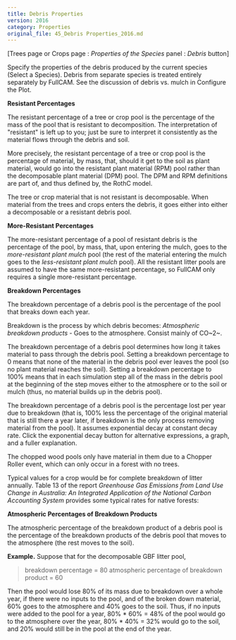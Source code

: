 ```yaml
---
title: Debris Properties
version: 2016
category: Properties
original_file: 45_Debris Properties_2016.md
---
```


[Trees page or Crops page :
*Properties of the Species* panel : *Debris* button]

Specify the properties of the debris produced by the current species
(Select a Species). Debris from separate
species is treated entirely separately by FullCAM. See the discussion of
debris vs. mulch in Configure the Plot.

**Resistant Percentages**

The resistant percentage of a tree or crop pool is the percentage of the
mass of the pool that is resistant to decomposition. The interpretation
of "resistant" is left up to you; just be sure to interpret it
consistently as the material flows through the debris and soil.

More precisely, the resistant percentage of a tree or crop pool is the
percentage of material, by mass, that, should it get to the soil as
plant material, would go into the resistant plant material (RPM) pool
rather than the decomposable plant material (DPM) pool. The DPM and RPM
definitions are part of, and thus defined by, the RothC
model.

The tree or crop material that is not resistant is decomposable. When
material from the trees and crops enters the debris, it goes either into
either a decomposable or a resistant debris pool.

**More-Resistant Percentages**

The more-resistant percentage of a pool of resistant debris is the
percentage of the pool, by mass, that, upon entering the mulch, goes to
the *more-resistant plant mulch* pool (the rest of the material entering
the mulch goes to the *less-resistant plant mulch* pool). All the
resistant litter pools are assumed to have the same more-resistant
percentage, so FullCAM only requires a single more-resistant percentage.

**Breakdown Percentages**

The breakdown percentage of a debris pool is the percentage of the pool
that breaks down each year.

Breakdown is the process by which debris becomes: *Atmospheric breakdown
products* - Goes to the atmosphere. Consist mainly of CO~2~.

The breakdown percentage of a debris pool determines how long it takes
material to pass through the debris pool. Setting a breakdown percentage
to 0 means that none of the material in the debris pool ever leaves the
pool (so no plant material reaches the soil). Setting a breakdown
percentage to 100% means that in each simulation step all of the mass in
the debris pool at the beginning of the step moves either to the
atmosphere or to the soil or mulch (thus, no material builds up in the
debris pool).

The breakdown percentage of a debris pool is the percentage lost per
year due to breakdown (that is, 100% less the percentage of the original
material that is still there a year later, if breakdown is the only
process removing material from the pool). It assumes exponential decay
at constant decay rate. Click the exponential decay button for
alternative expressions, a graph, and a fuller explanation.

The chopped wood pools only have material in them due to a Chopper
Roller event, which can only occur in a forest
with no trees.

Typical values for a crop would be for complete breakdown of litter
annually. Table 13 of the report *Greenhouse Gas Emissions from Land Use
Change in Australia: An Integrated Application of the National Carbon
Accounting System* provides some typical rates for native forests:

**Atmospheric Percentages of Breakdown Products**

The atmospheric percentage of the breakdown product of a debris pool is
the percentage of the breakdown products of the debris pool that moves
to the atmosphere (the rest moves to the soil).

**Example.** Suppose that for the decomposable GBF litter pool,

> breakdown percentage = 80
> atmospheric percentage of breakdown product = 60

Then the pool would lose 80% of its mass due to breakdown over a whole
year, if there were no inputs to the pool, and of the broken down
material, 60% goes to the atmosphere and 40% goes to the soil. Thus, if
no inputs were added to the pool for a year, 80% * 60% = 48% of the
pool would go to the atmosphere over the year, 80% * 40% = 32% would go
to the soil, and 20% would still be in the pool at the end of the year.